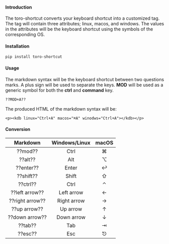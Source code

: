 #### Introduction
The toro-shortcut converts your keyboard shortcut into a customized tag. The tag will contain three
attributes; linux, macos, and windows. The values in the attributes will be the keyboard shortcut
using the symbols of the corresponding OS.

#### Installation
```
pip install toro-shortcut
```
#### Usage
The markdown syntax will be the keyboard shortcut between two questions marks. A plus sign will be used
to separate the keys. __MOD__ will be used as a generic symbol for both the __ctrl__ and __command__ key.
```
??MOD+A??
```

The produced HTML of the markdown syntax will be:
```
<p><kdb linux="Ctrl+A" macos="⌘A" winodws="Ctrl+A"></kdb></p>
```

#### Conversion

| Markdown        | Windows/Linux | macOS |
|:---------------:|:-------------:|:-----:|
| ??mod??         | Ctrl          | ⌘     |
| ??alt??         | Alt           | ⌥     |
| ??enter??       | Enter         | ↩     |
| ??shift??       | Shift         | ⇧     |
| ??ctrl??        | Ctrl          | ⌃     |
| ??left arrow??  | Left arrow    | ←     |
| ??right arrow?? | Right arrow   | →     |
| ??up arrow??    | Up arrow      | ↑     |
| ??down arrow??  | Down arrow    | ↓     |
| ??tab??         | Tab           | ⇥     |
| ??esc??         | Esc           | ⎋     |
